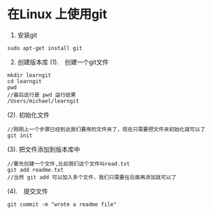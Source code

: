 # 在Linux 上使用git
1. 安装git
```
sudo apt-get install git
```
2. 创建版本库
(1).　创建一个git文件
```
mkdir learngit
cd learngit
pwd
//最后这行是 pwd 运行结果
/Users/michael/learngit
```
(2). 初始化文件
```
//刚刚上一个步骤已经到达我们要用的文件夹了，现在只需要把文件夹初始化就可以了
git init
```
(3). 把文件添加到版本库中
```
//要先创建一个文件,比如我们这个文件叫read.txt
git add readme.txt
//当然 git add 可以加入多个文件，我们只需要在后面再添加就可以了
```
(4).　提交文件
```
git commit -m "wrote a readme file"
```
